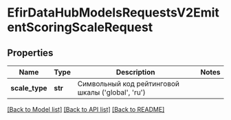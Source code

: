# EfirDataHubModelsRequestsV2EmitentScoringScaleRequest

## Properties
Name | Type | Description | Notes
------------ | ------------- | ------------- | -------------
**scale_type** | **str** | Символьный код рейтинговой шкалы (&#x27;global&#x27;, &#x27;ru&#x27;) | 

[[Back to Model list]](../README.md#documentation-for-models) [[Back to API list]](../README.md#documentation-for-api-endpoints) [[Back to README]](../README.md)

